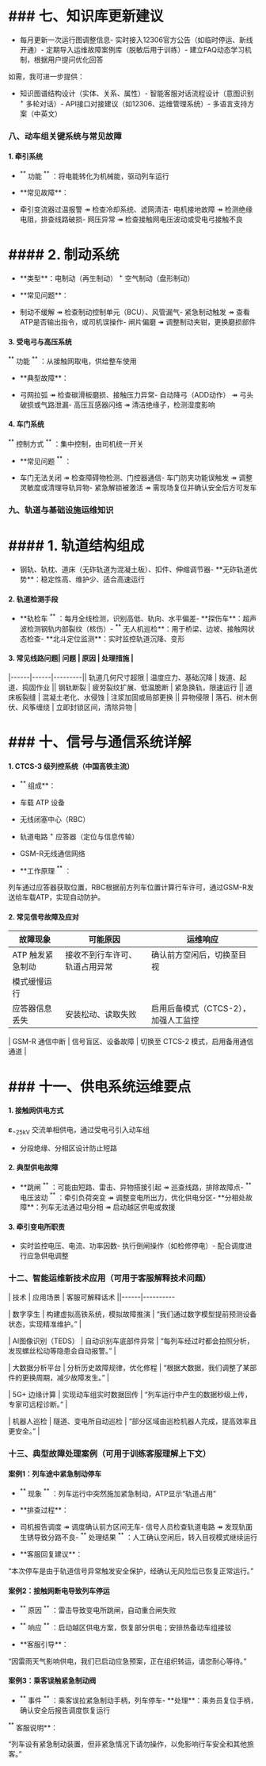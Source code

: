 # ### 七、知识库更新建议

- 每月更新一次运行图调整信息- 实时接入12306官方公告（如临时停运、新线开通）- 定期导入运维故障案例库（脱敏后用于训练）- 建立FAQ动态学习机制，根据用户提问优化回答

如需，我可进一步提供：

- 知识图谱结构设计（实体、关系、属性）- 智能客服对话流程设计（意图识别 $^ +$ 多轮对话）- API接口对接建议（如12306、运维管理系统）- 多语言支持方案（中英文）

### 八、动车组关键系统与常见故障

#### 1. 牵引系统

- $^ { * * }$ 功能 $^ { * * }$ ：将电能转化为机械能，驱动列车运行

- \*\*常见故障\*\*：

- 牵引变流器过温报警 $\twoheadrightarrow$ 检查冷却系统、滤网清洁- 电机接地故障 $\twoheadrightarrow$ 检测绝缘电阻，排查线路破损- 网压异常 $\twoheadrightarrow$ 检查接触网电压波动或受电弓接触不良

# #### 2. 制动系统

- \*\*类型\*\*：电制动（再生制动） $^ +$ 空气制动（盘形制动）

- \*\*常见问题\*\*：

- 制动不缓解 $\twoheadrightarrow$ 检查制动控制单元（BCU）、风管漏气- 紧急制动触发 $\twoheadrightarrow$ 查看ATP是否输出指令，或司机误操作- 闸片偏磨 $\twoheadrightarrow$ 调整制动夹钳，更换磨损部件

#### 3. 受电弓与高压系统

$^ { * * }$ 功能 $^ { * * }$ ：从接触网取电，供给整车使用

- \*\*典型故障\*\*：

- 弓网拉弧 $\twoheadrightarrow$ 检查碳滑板磨损、接触压力异常- 自动降弓（ADD动作） $\twoheadrightarrow$ 弓头破损或气路泄漏- 高压互感器闪络 $\twoheadrightarrow$ 清洁绝缘子，检测湿度影响

#### 4. 车门系统

$^ { * * }$ 控制方式 $^ { * * }$ ：集中控制，由司机统一开关

- \*\*常见问题 $^ { * * }$ ：

- 车门无法关闭 $\twoheadrightarrow$ 检查障碍物检测、门控器通信- 车门防夹功能误触发 $\twoheadrightarrow$ 调整灵敏度或清理导轨异物- 紧急解锁被激活 $\twoheadrightarrow$ 需现场复位并确认安全后方可发车

### 九、轨道与基础设施运维知识

# #### 1. 轨道结构组成

- 钢轨、轨枕、道床（无砟轨道为混凝土板）、扣件、伸缩调节器- \*\*无砟轨道优势\*\*：稳定性高、维护少、适合高速运行

#### 2. 轨道检测手段

- \*\*轨检车 $^ { * * }$ ：每月全线检测，识别高低、轨向、水平偏差- \*\*探伤车\*\*：超声波检测钢轨内部裂纹（核伤）- $^ { * * }$ 无人机巡检\*\*：用于桥梁、边坡、接触网状态检查- \*\*北斗定位监测\*\*：实时监控轨道沉降、变形

#### 3. 常见线路问题| 问题 | 原因 | 处理措施 |

|------|------|---------|| 轨道几何尺寸超限 | 温度应力、基础沉降 | 拨道、起道、捣固作业 || 钢轨断裂 | 疲劳裂纹扩展、低温脆断 | 紧急换轨，限速运行 || 道床板裂缝 | 混凝土老化、水侵蚀 | 注浆加固或局部更换 || 异物侵限 | 落石、树木倒伏、风筝缠绕 | 立即封锁区间，清除异物 |

# ### 十、信号与通信系统详解

#### 1. CTCS-3 级列控系统（中国高铁主流）

- $^ { * * }$ 组成\*\*：  
- 车载 ATP 设备  
- 无线闭塞中心（RBC）  
- 轨道电路 $^ +$ 应答器（定位与信息传输）  
- GSM-R无线通信网络

- \*\*工作原理 $^ { * * }$ ：

列车通过应答器获取位置，RBC根据前方列车位置计算行车许可，通过GSM-R发送给车载ATP，实现自动防护。

#### 2. 常见信号故障及应对

| 故障现象 | 可能原因 | 运维响应 |  
|--------|--------|--------|  
| ATP 触发紧急制动 | 接收不到行车许可、轨道占用异常 | 确认前方空闲后，切换至目视  
模式缓慢运行 |  
| 应答器信息丢失 | 安装松动、读取失败 | 启用后备模式（CTCS-2），加强人工监控 |

| GSM-R 通信中断 | 信号盲区、设备故障 | 切换至 CTCS-2 模式，启用备用通信通道 |

# ### 十一、供电系统运维要点

#### 1. 接触网供电方式  
$\mathbf { \varepsilon } _ { - 2 5 \mathsf { k V } }$ 交流单相供电，通过受电弓引入动车组  
- 分段绝缘、分相区设计防止短路

#### 2. 典型供电故障

- \*\*跳闸 $^ { * * }$ ：可能由短路、雷击、异物搭接引起 $\twoheadrightarrow$ 巡查线路，排除故障点- $^ { * * }$ 电压波动 $^ { * * }$ ：牵引负荷突变 $\twoheadrightarrow$ 调整变电所出力，优化供电分区- \*\*分相处故障\*\*：列车无法通过电分相 $\twoheadrightarrow$ 启动越区供电或救援

#### 3. 牵引变电所职责

- 实时监控电压、电流、功率因数- 执行倒闸操作（如检修停电）- 配合调度进行应急供电调整

### 十二、智能运维新技术应用（可用于客服解释技术问题）

| 技术 | 应用场景 | 客服可解释话术 ||------|----------

| 数字孪生 | 构建虚拟高铁系统，模拟故障推演 | “我们通过数字模型提前预测设备状态，实现精准维护。” |

| AI图像识别（TEDS） | 自动识别车底部件异常 | “每列车经过时都会拍照分析，发现螺丝松动等隐患会自动报警。” |

| 大数据分析平台 | 分析历史故障规律，优化修程 | “根据大数据，我们调整了某部件的更换周期，减少故障发生。” |

| ${ 5 } \mathsf { G } +$ 边缘计算 | 实现动车组实时数据回传 | “列车运行中产生的数据秒级上传，专家可远程诊断。” |

| 机器人巡检 | 隧道、变电所自动巡检 | “部分区域由巡检机器人完成，提高效率且更安全。” |

### 十三、典型故障处理案例（可用于训练客服理解上下文）

#### 案例1：列车途中紧急制动停车  
- $^ { * * }$ 现象 $^ { * * }$ ：列车运行中突然施加紧急制动，ATP显示“轨道占用”  
- \*\*排查过程\*\*：

- 司机报告调度 $\twoheadrightarrow$ 调度确认前方区间无车- 信号人员检查轨道电路 $\twoheadrightarrow$ 发现轨面生锈导致分路不良- $^ { * * }$ 处理结果 $^ { * * }$ ：人工确认空闲后，转入目视模式继续运行

- \*\*客服回复建议\*\*：

“本次停车是由于轨道信号异常触发安全保护，经确认无风险后已恢复正常运行。”

#### 案例2：接触网断电导致列车停运  
- $^ { * * }$ 原因 $^ { * * }$ ：雷击导致变电所跳闸，自动重合闸失败  
- $^ { * * }$ 响应 $^ { * * }$ ：启动越区供电方案，恢复部分供电；安排热备动车组接驳

- \*\*客服引导\*\*：

“因雷雨天气影响供电，我们已启动应急预案，正在组织转运，请您耐心等待。”

#### 案例3：乘客误触紧急制动阀

- $^ { * * }$ 事件 $^ { * * }$ ：乘客误拉紧急制动手柄，列车停车- \*\*处理\*\*：乘务员复位手柄，确认安全后报告调度恢复运行

$^ { * * }$ 客服说明\*\*：

“列车设有紧急制动装置，但非紧急情况下请勿操作，以免影响行车安全和其他旅客。”